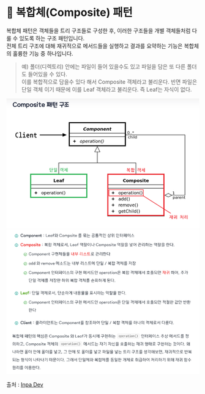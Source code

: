 # 🦄 복합체(Composite) 패턴
복합체 패턴은 객체들을 트리 구조들로 구성한 후, 이러한 구조들을 개별 객체들처럼 다룰 수 있도록 하는 구조 패턴입니다.<br>
전체 트리 구조에 대해 재귀적으로 메서드들을 실행하고 결과를 요약하는 기능은 복합체의 훌륭한 기능 중 하나입니다.
>예) 폴더(디렉토리) 안에는 파일이 들어 있을수도 있고 파일을 담은 또 다른 폴더도 들어있을 수 있다.<br>
>이를 복합적으로 담을수 있다 해서 Composite 객체라고 불리운다. 반면 파일은 단일 객체 이기 때문에 이를 Leaf 객체라고 불리운다. 즉 Leaf는 자식이 없다.

![img.png](image/img1.png)
![img.png](image/img2.png)

출처 : [Inpa Dev](https://inpa.tistory.com/entry/GOF-%F0%9F%92%A0-%EB%B3%B5%ED%95%A9%EC%B2%B4Composite-%ED%8C%A8%ED%84%B4-%EC%99%84%EB%B2%BD-%EB%A7%88%EC%8A%A4%ED%84%B0%ED%95%98%EA%B8%B0)
